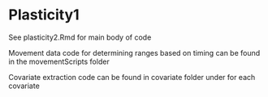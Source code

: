 # Plasticity1

See plasticity2.Rmd for main body of code

Movement data code for determining ranges based on timing can be found in the movementScripts folder

Covariate extraction code can be found in covariate folder under for each covariate
